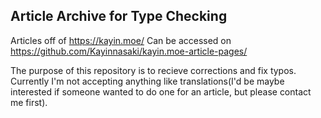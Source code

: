 ## Article Archive for Type Checking

Articles off of https://kayin.moe/ Can be accessed on https://github.com/Kayinnasaki/kayin.moe-article-pages/

The purpose of this repository is to recieve corrections and fix typos. Currently I'm not accepting anything like translations(I'd be maybe interested if someone wanted to do one for an article, but please contact me first).
